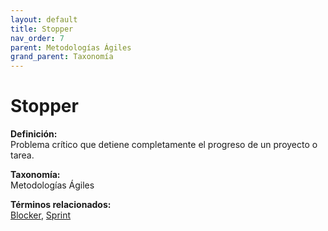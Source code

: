 ```yaml
---
layout: default
title: Stopper
nav_order: 7
parent: Metodologías Ágiles
grand_parent: Taxonomía
---
```


# Stopper

**Definición:**  
Problema crítico que detiene completamente el progreso de un proyecto o tarea.

**Taxonomía:**  
Metodologías Ágiles

**Términos relacionados:**  
[Blocker](https://maleniski.github.io/diccionario-angl-tec-mx/docs/taxonomia/metodologías-ágiles/blocker.html), [Sprint](https://maleniski.github.io/diccionario-angl-tec-mx/docs/taxonomia/metodologías-ágiles/sprint.html)
